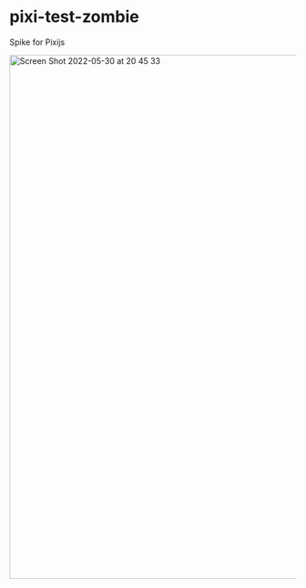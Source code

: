 # pixi-test-zombie

Spike for Pixijs

<img width="918" alt="Screen Shot 2022-05-30 at 20 45 33" src="https://user-images.githubusercontent.com/5466692/171076696-24f75b5b-66f6-4ff4-94ef-ec2968f8f890.png">
